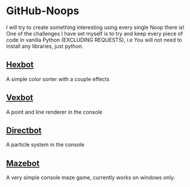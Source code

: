 # GitHub-Noops
I will try to create something interesting using every single Noop there is!
One of the challenges I have set myself is to try and keep every piece of code in vanilla Python (EXCLUDING REQUESTS), i.e You will not need to install any libraries, just python. 

<h2><a href="https://noopschallenge.com/challenges/hexbot">Hexbot</a></h2>
A simple color sorter with a couple effects

<h2><a href="https://noopschallenge.com/challenges/vexbot">Vexbot</a></h2>
A point and line renderer in the console

<h2><a href="https://noopschallenge.com/challenges/directbot">Directbot</a></h2>
A particle system in the console

<h2><a href="https://noopschallenge.com/challenges/mazebot">Mazebot</a></h2>
A very simple console maze game, currently works on windows only.
